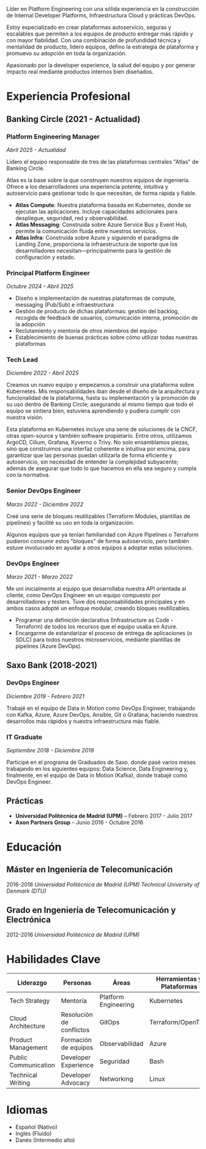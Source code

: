 Líder en Platform Engineering con una sólida experiencia en la construcción de Internal Developer Platforms, Infraestructura Cloud y prácticas DevOps.

Estoy especializado en crear plataformas autoservicio, seguras y escalables que permiten a los equipos de producto entregar más rápido y con mayor fiabilidad. Con una combinación de profundidad técnica y mentalidad de producto, lidero equipos, defino la estrategia de plataforma y promuevo su adopción en toda la organización.

Apasionado por la developer experience, la salud del equipo y por generar impacto real mediante productos internos bien diseñados.

# Experiencia Profesional

## Banking Circle (2021 - Actualidad)

### Platform Engineering Manager

*Abril 2025 - Actualidad*

Lidero el equipo responsable de tres de las plataformas centrales "Atlas" de Banking Circle.

Atlas es la base sobre la que construyen nuestros equipos de ingeniería. Ofrece a los desarrolladores una experiencia potente, intuitiva y autoservicio para gestionar todo lo que necesitan, de forma rápida y fiable.

* **Atlas Compute**: Nuestra plataforma basada en Kubernetes, donde se ejecutan las aplicaciones. Incluye capacidades adicionales para despliegue, seguridad, red y observabilidad.
* **Atlas Messaging**: Construida sobre Azure Service Bus y Event Hub, permite la comunicación fluida entre nuestros servicios.
* **Atlas Infra**: Construida sobre Azure y siguiendo el paradigma de Landing Zone, proporciona la infraestructura de soporte que los desarrolladores necesitan—principalmente para la gestión de configuración y estado.

### Principal Platform Engineer

*Octubre 2024 - Abril 2025*

* Diseño e implementación de nuestras plataformas de compute, messaging (Pub/Sub) e infraestructura
* Gestión de producto de dichas plataformas: gestión del backlog, recogida de feedback de usuarios, comunicación interna, promoción de la adopción
* Reclutamiento y mentoría de otros miembros del equipo
* Establecimiento de buenas prácticas sobre cómo utilizar todas nuestras plataformas

### Tech Lead

*Diciembre 2022 - Abril 2025*

Creamos un nuevo equipo y empezamos a construir una plataforma sobre Kubernetes. Mis responsabilidades iban desde el diseño de la arquitectura y funcionalidad de la plataforma, hasta su implementación y la promoción de su uso dentro de Banking Circle; asegurando al mismo tiempo que todo el equipo se sintiera bien, estuviera aprendiendo y pudiera cumplir con nuestra visión.

Esta plataforma en Kubernetes incluye una serie de soluciones de la CNCF, otras open-source y también software propietario. Entre otros, utilizamos ArgoCD, Cilium, Grafana, Kyverno o Trivy. No solo ensamblamos piezas, sino que construimos una interfaz coherente e intuitiva por encima, para garantizar que las personas puedan utilizarla de forma eficiente y autoservicio, sin necesidad de entender la complejidad subyacente; además de asegurar que todo lo que hacemos en ella sea seguro y cumpla con la normativa.

### Senior DevOps Engineer

*Marzo 2022 - Diciembre 2022*

Creé una serie de bloques reutilizables (Terraform Modules, plantillas de pipelines) y facilité su uso en toda la organización.

Algunos equipos que ya tenían familiaridad con Azure Pipelines o Terraform pudieron consumir estos "bloques" de forma autoservicio, pero también estuve involucrado en ayudar a otros equipos a adoptar estas soluciones.

### DevOps Engineer

*Marzo 2021 - Marzo 2022*

Me uní inicialmente al equipo que desarrollaba nuestra API orientada al cliente, como DevOps Engineer en un equipo compuesto por desarrolladores y testers. Tuve dos responsabilidades principales y en ambos casos adopté un enfoque modular, creando bloques reutilizables.

* Programar una definición declarativa (Infrastructure as Code - Terraform) de todos los recursos que el equipo usaba en Azure.
* Encargarme de estandarizar el proceso de entrega de aplicaciones (o SDLC) para todos nuestros microservicios, mediante plantillas de pipelines (Azure DevOps).

## Saxo Bank (2018-2021)

### DevOps Engineer

*Diciembre 2019 - Febrero 2021*

Trabajé en el equipo de Data in Motion como DevOps Engineer, trabajando con Kafka, Azure, Azure DevOps, Ansible, Git o Grafana; haciendo nuestros desarrollos más rápidos y nuestra infraestructura más fiable.

### IT Graduate

*Septiembre 2018 - Diciembre 2019*

Participé en el programa de Graduados de Saxo, donde pasé varios meses trabajando en los siguientes equipos: Data Science, Data Engineering y, finalmente, en el equipo de Data in Motion (Kafka), donde trabajé como DevOps Engineer.

## Prácticas

* **Universidad Politécnica de Madrid (UPM)** – Febrero 2017 - Julio 2017
* **Axon Partners Group** – Junio 2016 - Octubre 2016

# Educación

## Máster en Ingeniería de Telecomunicación

2016-2018
*Universidad Politécnica de Madrid (UPM)*
*Technical University of Denmark (DTU)*

## Grado en Ingeniería de Telecomunicación y Electrónica

2012-2016
*Universidad Politécnica de Madrid (UPM)*

# Habilidades Clave

| Liderazgo            | Personas                 | Áreas                | Herramientas y Plataformas |
| -------------------- | ------------------------ | -------------------- | -------------------------- |
| Tech Strategy        | Mentoría                 | Platform Engineering | Kubernetes                 |
| Cloud Architecture   | Resolución de conflictos | GitOps               | Terraform/OpenTofu         |
| Product Management   | Formación de equipos     | Observabilidad       | Azure                      |
| Public Communication | Developer Experience     | Seguridad            | Bash                       |
| Technical Writing    | Developer Advocacy       | Networking           | Linux                      |

# Idiomas

* Español (Nativo)
* Inglés (Fluido)
* Danés (Intermedio alto)
